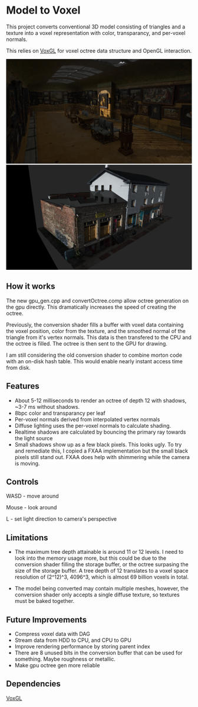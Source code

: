 # Model to Voxel
This project converts conventional 3D model consisting of triangles and a texture into a voxel representation with color, transparancy, and per-voxel normals.

This relies on [VoxGL](https://github.com/jfriedson/voxgl) for voxel octree data structure and OpenGL interaction.

![Screenshot of voxelized gallery](screenshots/gallery.png?raw=true)
![Screenshot of voxelized house](screenshots/house.png?raw=true)


## How it works
The new gpu_gen.cpp and convertOctree.comp allow octree generation on the gpu directly.  This dramatically increases the speed of creating the octree.

Previously, the conversion shader fills a buffer with voxel data containing the voxel position, color from the texture, and the smoothed normal of the triangle from it's vertex normals.  This data is then transfered to the CPU and the octree is filled.  The octree is then sent to the GPU for drawing.

I am still considering the old conversion shader to combine morton code with an on-disk hash table. This would enable nearly instant access time from disk.


## Features
- About 5-12 milliseconds to render an octree of depth 12 with shadows, ~3-7 ms without shadows.
- 8bpc color and transparancy per leaf
- Per-voxel normals derived from interpolated vertex normals
- Diffuse lighting uses the per-voxel normals to calculate shading.
- Realtime shadows are calculated by bouncing the primary ray towards the light source
- Small shadows show up as a few black pixels. This looks ugly. To try and remediate this, I copied a FXAA implementation but the small black pixels still stand out. FXAA does help with shimmering while the camera is moving.

## Controls
WASD - move around

Mouse - look around

L - set light direction to camera's perspective


## Limitations
- The maximum tree depth attainable is around 11 or 12 levels. I need to look into the memory usage more, but this could be due to the conversion shader filling the storage buffer, or the octree surpasing the size of the storage buffer. A tree depth of 12 translates to a voxel space resolution of (2^12)^3, 4096^3, which is almost 69 billion voxels in total.

- The model being converted may contain multiple meshes, however, the conversion shader only accepts a single diffuse texture, so textures must be baked together.


## Future Improvements
- Compress voxel data with DAG
- Stream data from HDD to CPU, and CPU to GPU
- Improve rendering performance by storing parent index
- There are 8 unused bits in the conversion buffer that can be used for something. Maybe roughness or metallic.
- Make gpu octree gen more reliable

## Dependencies
[VoxGL](https://github.com/jfriedson/voxgl)

